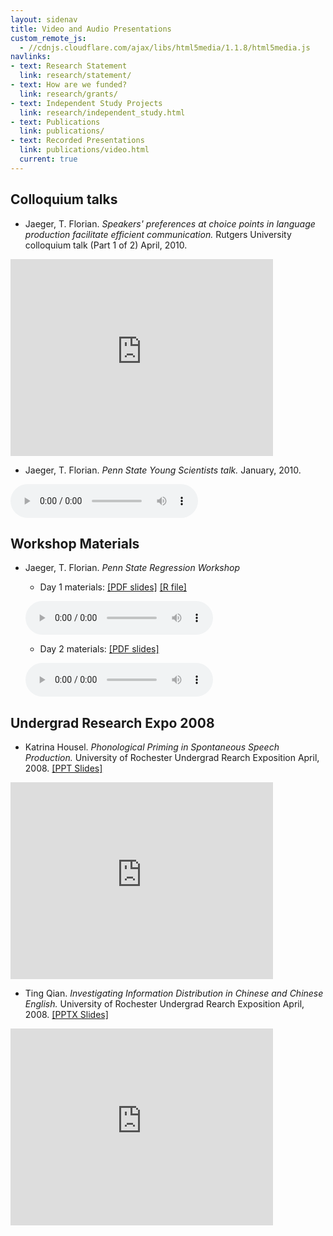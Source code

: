```yaml
---
layout: sidenav
title: Video and Audio Presentations
custom_remote_js:
  - //cdnjs.cloudflare.com/ajax/libs/html5media/1.1.8/html5media.js
navlinks:
- text: Research Statement
  link: research/statement/
- text: How are we funded?
  link: research/grants/
- text: Independent Study Projects
  link: research/independent_study.html
- text: Publications
  link: publications/
- text: Recorded Presentations
  link: publications/video.html
  current: true
---
```


## Colloquium talks

  * Jaeger, T. Florian. *Speakers' preferences at choice points in language production facilitate efficient communication.* Rutgers University colloquium talk (Part 1 of 2) April, 2010.

  <div class="flex-video">
    <iframe width="420" height="315" src="https://www.youtube.com/embed/1fFkO7xV0SY" frameborder="0" allowfullscreen></iframe>
  </div>

  * Jaeger, T. Florian. *Penn State Young Scientists talk.* January, 2010.

  <audio src="/resources/recordedHLPtalks/Jaeger10-UID-PennStateCLS-Inaugural-Young-Scientist-Colloqium-Speaker.mp3" controls preload></audio>

## Workshop Materials

  * Jaeger, T. Florian. *Penn State Regression Workshop*
    * Day 1 materials: [[PDF slides]](/resources/recordedHLPtalks/PennStateRegression10/PennState-Day1.pdf) [[R file]](/resources/recordedHLPtalks/PennStateRegression10/Day1.R)

    <audio src="/resources/recordedHLPtalks/PennStateRegression10/Florian-Workshop-I.mp3" controls preload></audio>

    * Day 2 materials: [[PDF slides]](/resources/recordedHLPtalks/PennStateRegression10/PennState-Day2.pdf)

    <audio src="/resources/recordedHLPtalks/PennStateRegression10/Florian-Workshop-II.mp3" controls preload></audio>

## Undergrad Research Expo 2008

  * Katrina Housel. *Phonological Priming in Spontaneous Speech Production.* University of Rochester Undergrad Rearch Exposition April, 2008. [[PPT Slides]](/resources/recordedHLPtalks/URE08/KatrinaURE08.ppt)

  <div class="flex-video">
    <iframe width="420" height="315" src="https://www.youtube.com/embed/up-oIc0d0i8" frameborder="0" allowfullscreen></iframe>
  </div>

  * Ting Qian. *Investigating Information Distribution in Chinese and Chinese English.* University of Rochester Undergrad Rearch Exposition April, 2008.  [[PPTX Slides]](/resources/recordedHLPtalks/URE08/TingURE08.pptx)

  <div class="flex-video">
    <iframe width="420" height="315" src="https://www.youtube.com/embed/G28Bea6cRIo" frameborder="0" allowfullscreen></iframe>
  </div>
